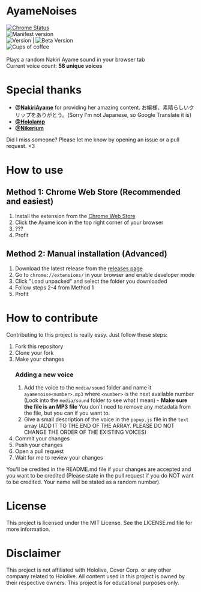 
# AyameNoises
[![Chrome Status](https://img.shields.io/badge/Chrome%20Status-Published-19ba00?logo=google-chrome&style=for-the-badge&logoColor=white&labelColor=333333)](https://chrome.google.com/webstore/detail/ayame-noises/adjgpdjmlhloeacjfandkafohmcdhfpm)
<br>
![Manifest version](https://img.shields.io/badge/Chrome%20Manifest%20Version-v3-F0B6D5?logo=google-chrome&style=for-the-badge&logoColor=white&labelColor=333333) 
<br>
![Version](https://img.shields.io/badge/Version-v1.1-ef0000?style=for-the-badge&labelColor=333333) | ![Beta Version](https://img.shields.io/badge/Version%20BETA-v1.2-FCBA03?style=for-the-badge&labelColor=333333) 
<br>
![Cups of coffee](https://img.shields.io/badge/Cups%20of%20coffee%20wasted-45-900c3f?logo=ko-fi&style=for-the-badge&logoColor=white&labelColor=333333)<br>
<br>
Plays a random Nakiri Ayame sound in your browser tab
<br>
Current voice count: **58 unique voices**
<br>
# Special thanks
- [**@NakiriAyame**](https://twitter.com/NakiriAyame) for providing her amazing content. お嬢様、素晴らしいクリップをありがとう。(Sorry I'm not Japanese, so Google Translate it is)
- [**@Hololamp**](https://www.youtube.com/channel/UCTl2VUuIQ60jHUdHCHz7ZDA)
- [**@Nikerium**](https://www.youtube.com/c/Nikerium)

Did I miss someone? Please let me know by opening an issue or a pull request. <3

# How to use
## Method 1: Chrome Web Store (Recommended and easiest)
1. Install the extension from the [Chrome Web Store](https://chrome.google.com/webstore/detail/ayame-noises/adjgpdjmlhloeacjfandkafohmcdhfpm)
2. Click the Ayame icon in the top right corner of your browser
3. ???
4. Profit

## Method 2: Manual installation (Advanced)
1. Download the latest release from the [releases page](https://github.com/DGNVMusic/AyameNoises/releases)
2. Go to `chrome://extensions/` in your browser and enable developer mode
3. Click "Load unpacked" and select the folder you downloaded
4. Follow steps 2-4 from Method 1
5. Profit

# How to contribute
Contributing to this project is really easy. Just follow these steps:
1. Fork this repository
2. Clone your fork
3. Make your changes
   ### Adding a new voice
    1. Add the voice to the `media/sound` folder and name it `ayamenoise<number>.mp3` where `<number>` is the next available number (Look into the `media/sound` folder to see what I mean) - **Make sure the file is an MP3 file** You don't need to remove any metadata from the file, but you can if you want to.
    2. Give a small description of the voice in the `popup.js` file in the `text` array (ADD IT TO THE END OF THE ARRAY. PLEASE DO NOT CHANGE THE ORDER OF THE EXISTING VOICES)
4. Commit your changes
5. Push your changes
6. Open a pull request
7. Wait for me to review your changes

You'll be credited in the README.md file if your changes are accepted and you want to be credited (Please state in the pull request if you do NOT want to be credited. Your name will be stated as a random number).

# License
This project is licensed under the MIT License. See the LICENSE.md file for more information.

# Disclaimer
This project is not affiliated with Hololive, Cover Corp. or any other company related to Hololive. All content used in this project is owned by their respective owners. This project is for educational purposes only.